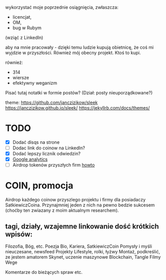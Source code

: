 
wykorzystać moje poprzednie osiągnięcia, zwłaszcza:
- licencjat, 
- OM, 
- bug w Rubym

(wziąć z LinkedIn)

aby na mnie pracowały - dzięki temu ludzie kupują obietnicę, że coś mi wyjdzie w przyszłości.
Również mój obecny projekt. Ktoś to kupi.

również: 
- 314
- wiersze
- efektywny weganizm

Pisać tutaj notatki w formie postów? (Dział: posty nieuporządkowane?)

theme:
https://github.com/janczizikow/sleek
https://janczizikow.github.io/sleek/
https://jekyllrb.com/docs/themes/

# TODO

- [X] Dodać disqs na strone
- [ ] Dodac link do coinow na LinkedIn?
- [x] Dodać lepszy licznik odwiedzin?
- [X] [Google analytics](https://michaelsoolee.com/google-analytics-jekyll/)
- [ ] Airdrop tokenów przyszłych firm [howto](https://medium.freecodecamp.org/how-i-built-a-multi-token-airdrop-central-to-distribute-erc20-tokens-cb70b6218b5c)

# COIN, promocja

Airdrop każdego coinow przyszlego projektu i firmy dla posiadaczy SatkiewiczCoina. Przynajmniej jeden z nich na pewno bedzie sukcesem (choćby ten zwiazany z moim aktualnym researchem).

## tagi, działy, wzajemne linkowanie dość krótkich wpisów:

Filozofia, Bóg, etc.
Poezja
Bio, Kariera, SatkiewiczCoin
Pomysły i myśli nieuczesane, newsfeed
Projekty
Lifestyle, rolki, łyżwy
Montaż, podkreślić, ze jestem amatorem
Skynet, uczenie maszynowe
Blockchain, Tangle
Filmy
Wege

Komentarze do bieżących spraw etc. 